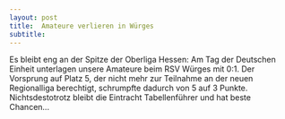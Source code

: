 ```yaml
---
layout: post
title:  Amateure verlieren in Würges
subtitle:  
---
```


Es bleibt eng an der Spitze der Oberliga Hessen: Am Tag der Deutschen Einheit unterlagen unsere Amateure beim RSV Würges mit 0:1. Der Vorsprung auf Platz 5, der nicht mehr zur Teilnahme an der neuen Regionalliga berechtigt, schrumpfte dadurch von 5 auf 3 Punkte. Nichtsdestotrotz bleibt die Eintracht Tabellenführer und hat beste Chancen...


